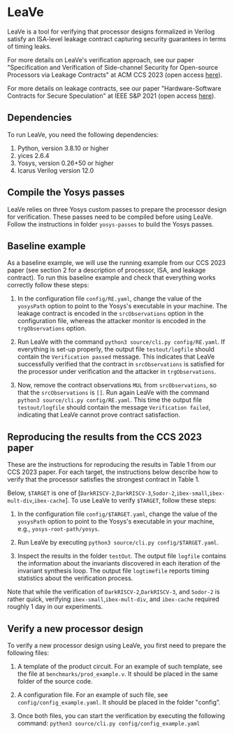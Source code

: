 # LeaVe
LeaVe is a tool for verifying that processor designs formalized in Verilog satisfy an ISA-level leakage contract capturing security guarantees in terms of timing leaks. 

For more details on LeaVe's verification approach, see our paper "Specification and Verification of Side-channel Security for Open-source Processors via Leakage Contracts" at ACM CCS 2023  (open access [here](https://arxiv.org/abs/2305.06979)).

For more details on leakage contracts, see our paper "Hardware-Software Contracts for Secure Speculation" at IEEE S&P 2021 (open access [here](https://arxiv.org/abs/2006.03841)).

## Dependencies

To run LeaVe, you need the following dependencies:

1. Python, version 3.8.10 or higher
2. yices 2.6.4
3. Yosys, version 0.26+50 or higher
4. Icarus Verilog version 12.0


## Compile the Yosys passes

LeaVe relies on three Yosys custom passes to prepare the processor design for verification. These passes need to be compiled before using LeaVe. Follow the instructions in folder `yosys-passes` to build the Yosys passes.

## Baseline example

As a baseline example, we will use the running example from our CCS 2023 paper (see section 2 for a description of processor, ISA, and leakage contract). To run this baseline example and check that everything works correctly follow these steps:

1. In the configuration file `config/RE.yaml`, change the value of the `yosysPath` option to point to the Yosys's executable in your machine. 
 The leakage contract is encoded in the `srcObservations` option in the configuration file, whereas the attacker monitor is encoded in the `trgObservations` option.

2. Run LeaVe with the command `python3 source/cli.py config/RE.yaml`. If everything is set-up properly, the output file `testout/logfile` should contain the `Verification passed` message. This indicates that LeaVe successfully verified that the contract in `srcObservations` is satisfied for the processor under verification and the attacker in `trgObservations`.

4. Now, remove the contract observations `MUL` from  `srcObservations`, so that the  `srcObservations` is `[]`. Run again LeaVe with the command `python3 source/cli.py config/RE.yaml`. This time the output file `testout/logfile` should contain the message `Verification failed`, indicating that LeaVe cannot prove contract satisfaction.

## Reproducing the results from the CCS 2023 paper

These are the instructions for reproducing the results in Table 1 from our CCS 2023 paper. For each target, the instructions below describe how to verify that the processor satisfies the strongest contract in Table 1.

Below, `$TARGET` is one of  [`DarkRISCV-2`,`DarkRISCV-3`,`Sodor-2`,`ibex-small`,`ibex-mult-div`,`ibex-cache`]. To use LeaVe to verify `$TARGET`, follow these steps:

1. In the configuration file `config/$TARGET.yaml`, change the value of the `yosysPath` option to point to the Yosys's executable in your machine, e.g., `yosys-root-path/yosys`.

2. Run LeaVe by executing `python3 source/cli.py config/$TARGET.yaml`.

3. Inspect the results in the folder `testOut`. The output file `logfile` contains the information about the invariants discovered in each iteration of the invariant synthesis loop. The output file `logtimefile` reports timing statistics about the verification process.

Note that while the verification of `DarkRISCV-2`,`DarkRISCV-3`, and `Sodor-2` is rather quick, verifying `ibex-small`,`ibex-mult-div`, and `ibex-cache` required roughly 1 day in our experiments.

## Verify a new processor design

To verify a new processor design using LeaVe, you first need to prepare the following files:

1. A template of the product circuit. For an example of such template, see  the file at `benchmarks/prod_example.v`. It should be placed in the same folder of the source code.

2. A configuration file. For an example of such file, see `config/config_example.yaml`. It should be placed in the folder "config".

3. Once both files, you can start the verification by executing the following command:  `python3 source/cli.py config/config_example.yaml`
